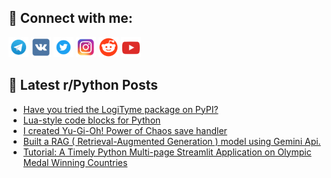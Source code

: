 ## 🔎 Connect with me:
[<img src="https://github.com/bullbesh/bullbesh/blob/main/images/Telegram.png" width="32" height="32" />](https://t.me/bullbesh)
[<img src="https://github.com/bullbesh/bullbesh/blob/main/images/VK.png" width="32" height="32" />](https://vk.com/bullbesh)
[<img src="https://github.com/bullbesh/bullbesh/blob/main/images/Twitter.png" width="32" height="32" />](https://twitter.com/bullbesh1)
[<img src="https://github.com/bullbesh/bullbesh/blob/main/images/Instagram.png" width="32" height="32" />](https://www.instagram.com/bullbesh)
[<img src="https://github.com/bullbesh/bullbesh/blob/main/images/Reddit.png" width="32" height="32" />](https://www.reddit.com/user/bullbesh)
[<img src="https://github.com/bullbesh/bullbesh/blob/main/images/YouTube.png" width="32" height="32" />](https://www.youtube.com/channel/UCtfjRs6uzgq5mfm8S06WTcg)

## 📕 Latest r/Python Posts
<!-- BLOG-POST-LIST:START -->
- [Have you tried the LogiTyme package on PyPI?](https://www.reddit.com/r/Python/comments/1dh71gw/have_you_tried_the_logityme_package_on_pypi/)
- [Lua-style code blocks for Python](https://www.reddit.com/r/Python/comments/1dh6v9i/luastyle_code_blocks_for_python/)
- [I created Yu-Gi-Oh! Power of Chaos save handler](https://www.reddit.com/r/Python/comments/1dh62bk/i_created_yugioh_power_of_chaos_save_handler/)
- [Built a RAG &lpar; Retrieval-Augmented Generation &rpar; model using Gemini Api.](https://www.reddit.com/r/Python/comments/1dh3jtj/built_a_rag_retrievalaugmented_generation_model/)
- [Tutorial: A Timely Python Multi-page Streamlit Application on Olympic Medal Winning Countries](https://www.reddit.com/r/Python/comments/1dh2o89/tutorial_a_timely_python_multipage_streamlit/)
<!-- BLOG-POST-LIST:END -->
